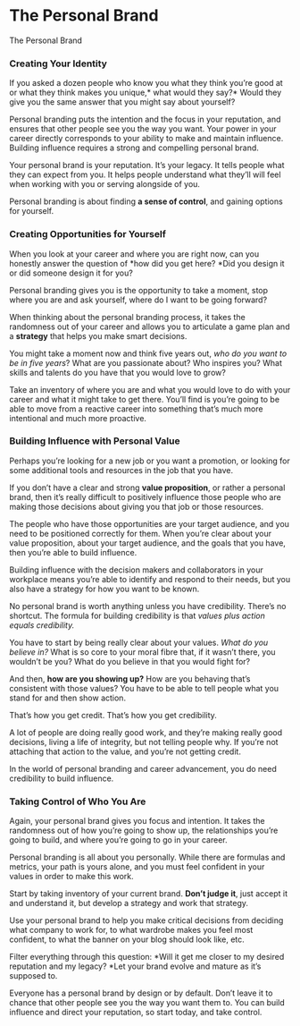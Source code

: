 
# The Personal Brand

The Personal Brand

### Creating Your Identity

If you asked a dozen people who know you what they think you’re good at or what they think makes you unique,* what would they say?* Would they give you the same answer that you might say about yourself?

Personal branding puts the intention and the focus in your reputation, and ensures that other people see you the way you want. Your power in your career directly corresponds to your ability to make and maintain influence. Building influence requires a strong and compelling personal brand.

Your personal brand is your reputation. It’s your legacy. It tells people what they can expect from you. It helps people understand what they’ll will feel when working with you or serving alongside of you.

Personal branding is about finding **a sense of control**, and gaining options for yourself.

### Creating Opportunities for Yourself

When you look at your career and where you are right now, can you honestly answer the question of *how did you get here? *Did you design it or did someone design it for you?

Personal branding gives you is the opportunity to take a moment, stop where you are and ask yourself, where do I want to be going forward?

When thinking about the personal branding process, it takes the randomness out of your career and allows you to articulate a game plan and a **strategy** that helps you make smart decisions.

You might take a moment now and think five years out, *who do you want to be in five years*? What are you passionate about? Who inspires you? What skills and talents do you have that you would love to grow?

Take an inventory of where you are and what you would love to do with your career and what it might take to get there. You’ll find is you’re going to be able to move from a reactive career into something that’s much more intentional and much more proactive.

### Building Influence with Personal Value

Perhaps you’re looking for a new job or you want a promotion, or looking for some additional tools and resources in the job that you have.

If you don’t have a clear and strong **value proposition**, or rather a personal brand, then it’s really difficult to positively influence those people who are making those decisions about giving you that job or those resources.

The people who have those opportunities are your target audience, and you need to be positioned correctly for them. When you’re clear about your value proposition, about your target audience, and the goals that you have, then you’re able to build influence.

Building influence with the decision makers and collaborators in your workplace means you’re able to identify and respond to their needs, but you also have a strategy for how you want to be known.

No personal brand is worth anything unless you have credibility. There’s no shortcut. The formula for building credibility is that *values plus action equals credibility.*

You have to start by being really clear about your values. *What do you believe in?* What is so core to your moral fibre that, if it wasn’t there, you wouldn’t be you? What do you believe in that you would fight for?

And then, **how are you showing up?** How are you behaving that’s consistent with those values? You have to be able to tell people what you stand for and then show action.

That’s how you get credit. That’s how you get credibility.

A lot of people are doing really good work, and they’re making really good decisions, living a life of integrity, but not telling people why. If you’re not attaching that action to the value, and you’re not getting credit.

In the world of personal branding and career advancement, you do need credibility to build influence.

### Taking Control of Who You Are

Again, your personal brand gives you focus and intention. It takes the randomness out of how you’re going to show up, the relationships you’re going to build, and where you’re going to go in your career.

Personal branding is all about you personally. While there are formulas and metrics, your path is yours alone, and you must feel confident in your values in order to make this work.

Start by taking inventory of your current brand. **Don’t judge it**, just accept it and understand it, but develop a strategy and work that strategy.

Use your personal brand to help you make critical decisions from deciding what company to work for, to what wardrobe makes you feel most confident, to what the banner on your blog should look like, etc.

Filter everything through this question: *Will it get me closer to my desired reputation and my legacy? *Let your brand evolve and mature as it’s supposed to.

Everyone has a personal brand by design or by default. Don’t leave it to chance that other people see you the way you want them to. You can build influence and direct your reputation, so start today, and take control.
